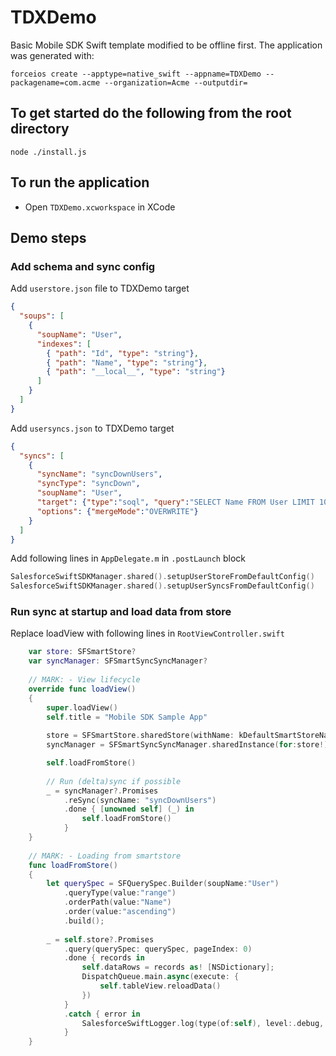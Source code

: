 # TDXDemo
Basic Mobile SDK Swift template modified to be offline first.
The application was generated with:
```shell
forceios create --apptype=native_swift --appname=TDXDemo --packagename=com.acme --organization=Acme --outputdir=
```

## To get started do the following from the root directory
``` shell
node ./install.js
```
## To run the application
* Open `TDXDemo.xcworkspace` in XCode

## Demo steps

### Add schema and sync config
Add `userstore.json` file to TDXDemo target
```json
{
  "soups": [
    {
      "soupName": "User",
      "indexes": [
        { "path": "Id", "type": "string"},
        { "path": "Name", "type": "string"},
        { "path": "__local__", "type": "string"}
      ]
    }
  ]
}
```
Add `usersyncs.json` to TDXDemo target
```json
{
  "syncs": [
    {
      "syncName": "syncDownUsers",
      "syncType": "syncDown",
      "soupName": "User",
      "target": {"type":"soql", "query":"SELECT Name FROM User LIMIT 100"},
      "options": {"mergeMode":"OVERWRITE"}
    }
  ]
}
```
Add following lines in `AppDelegate.m` in `.postLaunch` block 
```swift
SalesforceSwiftSDKManager.shared().setupUserStoreFromDefaultConfig()
SalesforceSwiftSDKManager.shared().setupUserSyncsFromDefaultConfig()
```

### Run sync at startup and load data from store
Replace loadView with following lines in `RootViewController.swift`
```swift
    var store: SFSmartStore?
    var syncManager: SFSmartSyncSyncManager?
    
    // MARK: - View lifecycle
    override func loadView()
    {
        super.loadView()
        self.title = "Mobile SDK Sample App"
        
        store = SFSmartStore.sharedStore(withName: kDefaultSmartStoreName) as?  SFSmartStore
        syncManager = SFSmartSyncSyncManager.sharedInstance(for:store!)

        self.loadFromStore()
        
        // Run (delta)sync if possible
        _ = syncManager?.Promises
            .reSync(syncName: "syncDownUsers")
            .done { [unowned self] (_) in
                self.loadFromStore()
            }
    }
    
    // MARK: - Loading from smartstore
    func loadFromStore()
    {
        let querySpec = SFQuerySpec.Builder(soupName:"User")
            .queryType(value:"range")
            .orderPath(value:"Name")
            .order(value:"ascending")
            .build();
        
        _ = self.store?.Promises
            .query(querySpec: querySpec, pageIndex: 0)
            .done { records in
                self.dataRows = records as! [NSDictionary];
                DispatchQueue.main.async(execute: {
                    self.tableView.reloadData()
                })
            }
            .catch { error in
                SalesforceSwiftLogger.log(type(of:self), level:.debug, message:"Error: \(error)")
            }
    }
```
